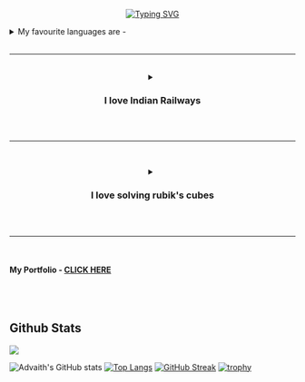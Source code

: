 <!DOCTYPE html>
 
<html>
 
<head>

</head>

<body>

<div align = "center" class = "head">
 
<a href="https://git.io/typing-svg"><img src="https://readme-typing-svg.herokuapp.com?font=Fira+Code&size=40&duration=3000&pause=1000&center=true&vCenter=true&width=605&height=120&lines=HI+THERE+%F0%9F%91%8B%F0%9F%8F%BB;I+am+Advaith+V+A;I+am+Studying+in+Grade+8" alt="Typing SVG" /></a>

 </div>
 <details>
 <summary> My favourite languages are - </summary>
  <br>
  
<img src = "https://clipground.com/images/html-logo-png-1.jpg" height = "242" width = "360">  <img src = "https://th.bing.com/th/id/OIP.iIXOmGDzrtTJmdwbn7cGMwHaEJ?pid=ImgDet&rs=1" height = "242">
<br>
<img src = "https://th.bing.com/th/id/OIP.9iQMvQhpGNAoUWtaL4mCrAHaEL?pid=ImgDet&rs=1" width = "500">  <img src = "https://upload.wikimedia.org/wikipedia/commons/thumb/1/18/ISO_C%2B%2B_Logo.svg/1822px-ISO_C%2B%2B_Logo.svg.png" height = "242" width = "250">
 
 </details>
<br><hr><br>

<div align = "center">
 <details>
 <summary> <h3> I love Indian  Railways  </h3> </summary>
  <h3> I am a ferroequinologist and love ferroequinology (study of trains) </h3>
 <img src = "https://wallpapercave.com/wp/wp5522042.jpg" style = "width:33%;" height = "187"> <img src = "https://newsd.in/wp-content/uploads/2018/09/humsafar-PTI.jpg"  style = "width:33%; height:187px;"> <img src = "https://www.thinkingoftravel.com/wp-content/uploads/2017/05/Duronto-Express.jpg" style = "width:33%;" height = "187">
<img src = "https://media.giphy.com/media/l0vTEdjz7RpL6u1S83/giphy.gif" style = "width:33%; height:187px;"> <img src = "https://th.bing.com/th/id/R.e1980e1cab4001067de34180c63643fa?rik=ArBtiUV3peNgpQ&riu=http%3a%2f%2fstatic.dnaindia.com%2fsites%2fdefault%2ffiles%2fstyles%2ffull%2fpublic%2f2017%2f09%2f19%2f610669-rajdhani-express.jpeg&ehk=j%2bx4sOFhsRr2dzfH15O%2bsaeewj426Jzy37pLdLM%2fqDU%3d&risl=&pid=ImgRaw&r=0" style = "width:33%; height:187px;"> <img src = "https://th.bing.com/th/id/R.f55dae9a56657f296eecfaa7f741dfa0?rik=bZuqb1xxUpkvvA&riu=http%3a%2f%2f2.bp.blogspot.com%2f-LtFjsz-9Llk%2fUIKCH0cOB9I%2fAAAAAAAAC-o%2fbssJYydWMLU%2fs1600%2f8.jpg&ehk=6VJyw03dyRe6rSqyeo4tB5amRS4akLzBLTGSet%2b1VbU%3d&risl=&pid=ImgRaw&r=0" style = "width:33%;" height = "187"> 
  
  </details>
 
<br><hr><br>

 <details>
  
 <summary> <h3> I love solving rubik's cubes </h3> </summary>
  <img src = "https://th.bing.com/th/id/OIP.joN_YOMDbUJIyrEwzfNXbAHaFj?pid=ImgDet&rs=1">
  
 </details>
 
 </div>
 
<br><hr><br>

<h4> My Portfolio - <a href = "https://advaithva.github.io/Portfolio/"> CLICK HERE </a> </h4>

<br><br>
</body>
</html>

## Github Stats 
![](https://komarev.com/ghpvc/?username=advaithva)

![Advaith's GitHub stats](https://github-readme-stats.vercel.app/api?username=advaithva&show_icons=true&theme=tokyonight&bg_color=000000)  [![Top Langs](https://github-readme-stats.vercel.app/api/top-langs/?username=advaithva&layout=compact&langs_count=10&theme=highcontrast&text_color=aaaaff&title_color=ffaaaa)](https://github.com/advaithva/github-readme-stats)
[![GitHub Streak](https://streak-stats.demolab.com/?user=advaithva&theme=highcontrast&ring=4675b8)](https://git.io/streak-stats)
[![trophy](https://github-profile-trophy.vercel.app/?username=advaithva&theme=tokyonight&bg_color=000000)](https://github.com/advaithva/github-profile-trophy)


